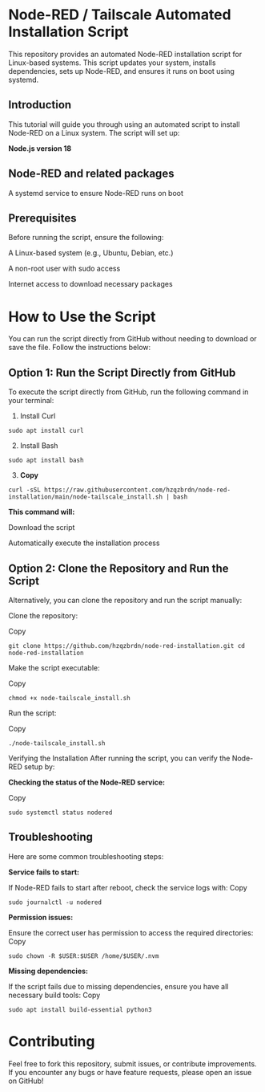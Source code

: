 # **Node-RED / Tailscale Automated Installation Script**

This repository provides an automated Node-RED installation script for Linux-based systems. This script updates your system, installs dependencies, sets up Node-RED, and ensures it runs on boot using systemd.

## Introduction

This tutorial will guide you through using an automated script to install Node-RED on a Linux system. The script will set up:

**Node.js version 18**


## Node-RED and related packages


A systemd service to ensure Node-RED runs on boot

## Prerequisites

Before running the script, ensure the following:

A Linux-based system (e.g., Ubuntu, Debian, etc.)

A non-root user with sudo access

Internet access to download necessary packages

# How to Use the Script

You can run the script directly from GitHub without needing to download or save the file. Follow the instructions below:

## Option 1: Run the Script Directly from GitHub

To execute the script directly from GitHub, run the following command in your terminal:

1. Install Curl

`sudo apt install curl`

2. Install Bash

`sudo apt install bash`

3. **Copy**

`curl -sSL https://raw.githubusercontent.com/hzqzbrdn/node-red-installation/main/node-tailscale_install.sh | bash`


**This command will:**

Download the script

Automatically execute the installation process


## Option 2: Clone the Repository and Run the Script
Alternatively, you can clone the repository and run the script manually:

Clone the repository:

Copy

`git clone https://github.com/hzqzbrdn/node-red-installation.git
cd node-red-installation`

Make the script executable:

Copy

`chmod +x node-tailscale_install.sh`

Run the script:

Copy

`./node-tailscale_install.sh`

Verifying the Installation
After running the script, you can verify the Node-RED setup by:

**Checking the status of the Node-RED service:**

Copy

`sudo systemctl status nodered`


## Troubleshooting

Here are some common troubleshooting steps:

**Service fails to start:**

If Node-RED fails to start after reboot, check the service logs with:
Copy

`sudo journalctl -u nodered`

**Permission issues:**

Ensure the correct user has permission to access the required directories:
Copy

`sudo chown -R $USER:$USER /home/$USER/.nvm`

**Missing dependencies:**

If the script fails due to missing dependencies, ensure you have all necessary build tools:
Copy

`sudo apt install build-essential python3`


# **Contributing**

Feel free to fork this repository, submit issues, or contribute improvements. If you encounter any bugs or have feature requests, please open an issue on GitHub!
